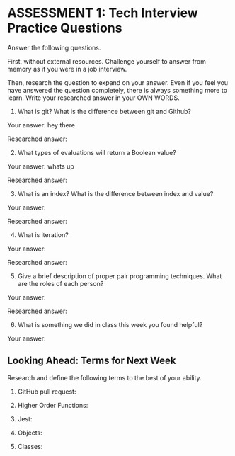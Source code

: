 # ASSESSMENT 1: Tech Interview Practice Questions
Answer the following questions.

First, without external resources. Challenge yourself to answer from memory as if you were in a job interview.

Then, research the question to expand on your answer. Even if you feel you have answered the question completely, there is always something more to learn. Write your researched answer in your OWN WORDS.

1. What is git? What is the difference between git and Github?

  Your answer: hey there

  Researched answer:



2. What types of evaluations will return a Boolean value?

  Your answer: whats up

  Researched answer:



3. What is an index? What is the difference between index and value?

  Your answer:

  Researched answer:



4. What is iteration?

  Your answer:

  Researched answer:



5. Give a brief description of proper pair programming techniques. What are the roles of each person?

  Your answer:

  Researched answer:



6. What is something we did in class this week you found helpful?  

  Your answer:



## Looking Ahead: Terms for Next Week

Research and define the following terms to the best of your ability.

1. GitHub pull request:

2. Higher Order Functions:

3. Jest:

4. Objects:

5. Classes:

